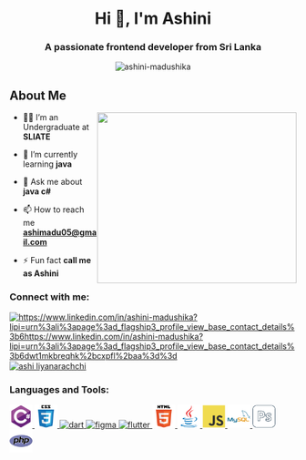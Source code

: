 <h1 align="center">Hi 👋, I'm Ashini</h1>
<h3 align="center">A passionate frontend developer from Sri Lanka</h3>

<p align="center"> <img src="https://komarev.com/ghpvc/?username=ashini-madushika&label=Profile%20views&color=0e75b6&style=flat" alt="ashini-madushika" /> </p>
<h2> About Me </h2>
<img align="right" width="350" height="300" src="https://user-images.githubusercontent.com/74038190/236119160-976a0405-caa7-470c-9356-16d43402ea0a.gif">

- 🧑‍🎓 I’m an Undergraduate at **SLIATE**
  
- 🌱 I’m currently learning **java**

- 💬 Ask me about **java c#**

- 📫 How to reach me **ashimadu05@gmail.com**

- ⚡ Fun fact **call me as Ashini**

<h3 align="left">Connect with me:</h3>
<p align="left">
<a href="https://linkedin.com/in/https://www.linkedin.com/in/ashini-madushika?lipi=urn%3ali%3apage%3ad_flagship3_profile_view_base_contact_details%3b6https://www.linkedin.com/in/ashini-madushika?lipi=urn%3ali%3apage%3ad_flagship3_profile_view_base_contact_details%3b6dwt1mkbreqhk%2bcxpfl%2baa%3d%3d" target="blank"><img align="center" src="https://raw.githubusercontent.com/rahuldkjain/github-profile-readme-generator/master/src/images/icons/Social/linked-in-alt.svg" alt="https://www.linkedin.com/in/ashini-madushika?lipi=urn%3ali%3apage%3ad_flagship3_profile_view_base_contact_details%3b6https://www.linkedin.com/in/ashini-madushika?lipi=urn%3ali%3apage%3ad_flagship3_profile_view_base_contact_details%3b6dwt1mkbreqhk%2bcxpfl%2baa%3d%3d" height="30" width="40" /></a>
<a href="https://fb.com/Ashi Liyanarachchi" target="blank"><img align="center" src="https://raw.githubusercontent.com/rahuldkjain/github-profile-readme-generator/master/src/images/icons/Social/facebook.svg" alt="ashi liyanarachchi" height="30" width="40" /></a>
</p>

<h3 align="left">Languages and Tools:</h3>
<p align="left"> <a href="https://www.w3schools.com/cs/" target="_blank" rel="noreferrer"> <img src="https://raw.githubusercontent.com/devicons/devicon/master/icons/csharp/csharp-original.svg" alt="csharp" width="40" height="40"/> </a> <a href="https://www.w3schools.com/css/" target="_blank" rel="noreferrer"> <img src="https://raw.githubusercontent.com/devicons/devicon/master/icons/css3/css3-original-wordmark.svg" alt="css3" width="40" height="40"/> </a> <a href="https://dart.dev" target="_blank" rel="noreferrer"> <img src="https://www.vectorlogo.zone/logos/dartlang/dartlang-icon.svg" alt="dart" width="40" height="40"/> </a> <a href="https://www.figma.com/" target="_blank" rel="noreferrer"> <img src="https://www.vectorlogo.zone/logos/figma/figma-icon.svg" alt="figma" width="40" height="40"/> </a> <a href="https://flutter.dev" target="_blank" rel="noreferrer"> <img src="https://www.vectorlogo.zone/logos/flutterio/flutterio-icon.svg" alt="flutter" width="40" height="40"/> </a> <a href="https://www.w3.org/html/" target="_blank" rel="noreferrer"> <img src="https://raw.githubusercontent.com/devicons/devicon/master/icons/html5/html5-original-wordmark.svg" alt="html5" width="40" height="40"/> </a> <a href="https://www.java.com" target="_blank" rel="noreferrer"> <img src="https://raw.githubusercontent.com/devicons/devicon/master/icons/java/java-original.svg" alt="java" width="40" height="40"/> </a> <a href="https://developer.mozilla.org/en-US/docs/Web/JavaScript" target="_blank" rel="noreferrer"> <img src="https://raw.githubusercontent.com/devicons/devicon/master/icons/javascript/javascript-original.svg" alt="javascript" width="40" height="40"/> </a> <a href="https://www.mysql.com/" target="_blank" rel="noreferrer"> <img src="https://raw.githubusercontent.com/devicons/devicon/master/icons/mysql/mysql-original-wordmark.svg" alt="mysql" width="40" height="40"/> </a> <a href="https://www.photoshop.com/en" target="_blank" rel="noreferrer"> <img src="https://raw.githubusercontent.com/devicons/devicon/master/icons/photoshop/photoshop-line.svg" alt="photoshop" width="40" height="40"/> </a> <a href="https://www.php.net" target="_blank" rel="noreferrer"> <img src="https://raw.githubusercontent.com/devicons/devicon/master/icons/php/php-original.svg" alt="php" width="40" height="40"/> </a> </p>


<br>
  




<br>
